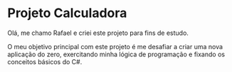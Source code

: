 # Projeto Calculadora

Olá, me chamo Rafael e criei este projeto para fins de estudo. 

O meu objetivo principal com este projeto é me desafiar a criar uma nova aplicação do zero, exercitando minha lógica de programação e fixando os conceitos básicos do C#.
